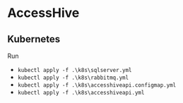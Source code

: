 # AccessHive

## Kubernetes

Run 
- `kubectl apply -f .\k8s\sqlserver.yml`
- `kubectl apply -f .\k8s\rabbitmq.yml`
- `kubectl apply -f .\k8s\accesshiveapi.configmap.yml`
- `kubectl apply -f .\k8s\accesshiveapi.yml`
